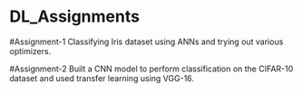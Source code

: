# DL_Assignments
#Assignment-1
Classifying Iris dataset using ANNs and trying out various optimizers.

#Assignment-2
Built a CNN model to perform classification on the CIFAR-10 dataset and used transfer learning using VGG-16.
